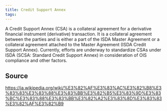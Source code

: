 ```yaml
---
title: Credit Support Annex
tags: 
---
```


A Credit Support Annex (CSA) is a collateral agreement for a derivative financial instrument (derivative) transaction. It is a collateral agreement between the parties and is either a part of the ISDA Master Agreement or a collateral agreement attached to the Master Agreement (ISDA Credit Support Annex). Currently, efforts are underway to standardize CSAs under ISDA (SCSA: Standard Credit Support Annex) in consideration of OIS compliance and other factors.

## Source
https://ja.wikipedia.org/wiki/%E3%82%AF%E3%83%AC%E3%82%B8%E3%83%83%E3%83%88%E3%83%BB%E3%82%B5%E3%83%9D%E3%83%BC%E3%83%88%E3%83%BB%E3%82%A2%E3%83%8D%E3%83%83%E3%82%AF%E3%82%B9